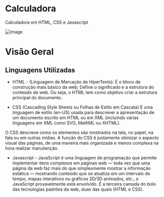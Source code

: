 # Calculadora
Calculadora em HTML, CSS e Javascript

![image](https://user-images.githubusercontent.com/114995774/230533317-3c638247-b6f7-409a-95ef-1dfe8f8516d5.png)

<h1> Visão Geral</h1>

<h2> Linguagens Utilizadas</h2>

- HTML - (Linguagem de Marcação de HiperTexto):
É o bloco de construção mais básico da web; Define o significado e a estrutura do conteúdo da web. Ou seja, o HTML tem como objetivo criar a estrutura principal do documento.


- CSS (Cascading Style Sheets ou Folhas de Estilo em Cascata)
E uma linguagem de estilo (en-US) usada para descrever a apresentação de um documento escrito em HTML ou em XML (incluindo várias linguagens em XML como SVG, MathML ou XHTML).

O CSS descreve como os elementos são mostrados na tela, no papel, na fala ou em outras mídias.
A função do CSS é justamente otimizar o aspecto visual das páginas, de uma maneira mais organizada e menos complexa na hora realizar manutenção.

- Javascript - JavaScript é uma linguagem de programação que permite implementar itens complexos em páginas web — toda vez que uma página da web faz mais do que simplesmente mostrar a informação estática — mostrando conteúdo que se atualiza em um intervalo de tempo, mapas interativos ou gráficos 2D/3D animados, etc., o JavaScript provavelmente está envolvido. É a terceira camada do bolo das tecnologias padrões da web, duas das quais (HTML e CSS).
